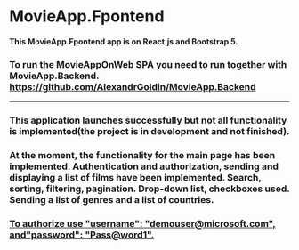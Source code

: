 # MovieApp.Fpontend  
####  This MovieApp.Fpontend app is on React.js and Bootstrap 5.
### To run the MovieAppOnWeb SPA you need to run together with MovieApp.Backend. https://github.com/AlexandrGoldin/MovieApp.Backend
_______
### This application launches successfully but not all functionality is implemented(the project is in development and not finished).
### At the moment, the functionality for the main page has been implemented. Authentication and authorization, sending and displaying a list of films have been implemented. Search, sorting, filtering, pagination. Drop-down list, checkboxes used. Sending a list of genres and a list of countries. 
### <ins>To authorize use "username": "demouser@microsoft.com", and"password": "Pass@word1".<ins>
